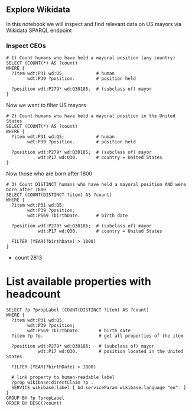 ## Explore Wikidata

In this notebook we will inspect and find relevant data on US mayors via Wikidata SPARQL endpoint
### Inspect CEOs 

```sparql
# 1) Count humans who have held a mayoral position (any country)
SELECT (COUNT(*) AS ?count)
WHERE {
  ?item wdt:P31 wd:Q5;            # human
        wdt:P39 ?position.        # position held

  ?position wdt:P279* wd:Q30185.  # (subclass of) mayor
}
```
Now we want to filter US mayors
```sparql
# 2) Count humans who have held a mayoral position in the United States
SELECT (COUNT(*) AS ?count)
WHERE {
  ?item wdt:P31 wd:Q5;            # human
        wdt:P39 ?position.        # position held

  ?position wdt:P279* wd:Q30185;  # (subclass of) mayor
            wdt:P17 wd:Q30.       # country = United States
}
```

Now those who are born after 1800
```sparql
# 3) Count DISTINCT humans who have held a mayoral position AND were born after 1800
SELECT (COUNT(DISTINCT ?item) AS ?count)
WHERE {
  ?item wdt:P31 wd:Q5;
        wdt:P39 ?position;
        wdt:P569 ?birthDate.      # birth date

  ?position wdt:P279* wd:Q30185;  # (subclass of) mayor
            wdt:P17 wd:Q30.       # country = United States
  
  FILTER (YEAR(?birthDate) > 1800)
}
```
* count 2813

# List available properties with headcount

```sparql
SELECT ?p ?propLabel (COUNT(DISTINCT ?item) AS ?count)
WHERE {
  ?item wdt:P31 wd:Q5;
        wdt:P39 ?position;
        wdt:P569 ?birthDate.       # birth date
  ?item ?p ?o.                     # get all properties of the item

  ?position wdt:P279* wd:Q30185;   # (subclass of) mayor
            wdt:P17 wd:Q30.        # position located in the United States

  FILTER (YEAR(?birthDate) > 1800)

  # link property to human-readable label
  ?prop wikibase:directClaim ?p .
  SERVICE wikibase:label { bd:serviceParam wikibase:language "en". }
}
GROUP BY ?p ?propLabel
ORDER BY DESC(?count)

```
